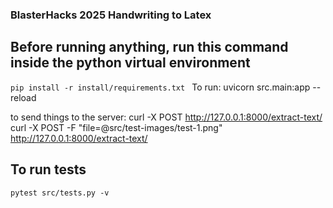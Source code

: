 ### BlasterHacks 2025 Handwriting to Latex

## Before running anything, run this command inside the python virtual environment

`pip install -r install/requirements.txt `
To run:
uvicorn src.main:app --reload

to send things to the server:
curl -X POST http://127.0.0.1:8000/extract-text/
curl -X POST -F "file=@src/test-images/test-1.png" http://127.0.0.1:8000/extract-text/

## To run tests

`pytest src/tests.py -v`
